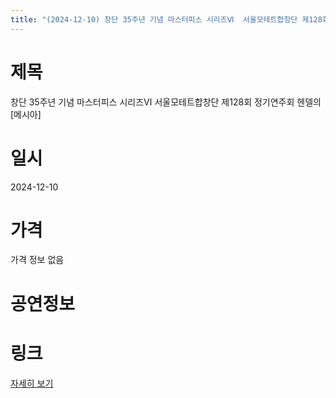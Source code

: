 ```yaml
---
title: "(2024-12-10) 창단 35주년 기념 마스터피스 시리즈Ⅵ  서울모테트합창단 제128회 정기연주회   헨델의 [메시아]"
---
```


# 제목
창단 35주년 기념 마스터피스 시리즈Ⅵ  서울모테트합창단 제128회 정기연주회   헨델의 [메시아]

# 일시
2024-12-10

# 가격
가격 정보 없음

# 공연정보
  
  


# 링크
[자세히 보기](https://www.sac.or.kr/site/main/show/show_view?SN=60761 "https://www.sac.or.kr/site/main/show/show_view?SN=60761")
